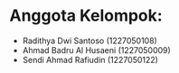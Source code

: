 # Anggota Kelompok:
- Radithya Dwi Santoso (1227050108)
- Ahmad Badru Al Husaeni (1227050009)
- Sendi Ahmad Rafiudin (1227050122)
